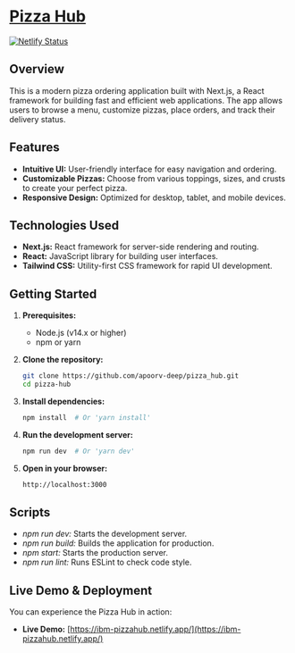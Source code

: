 # [Pizza Hub](https://ibm-pizzahub.netlify.app/)
[![Netlify Status](https://api.netlify.com/api/v1/badges/1bd225b7-56d3-410e-afdd-c73108f9c5d3/deploy-status)](https://app.netlify.com/sites/fyle-health-challenge-tracker/deploys)

## Overview

This is a modern pizza ordering application built with Next.js, a React framework for building fast and efficient web applications. The app allows users to browse a menu, customize pizzas, place orders, and track their delivery status.

## Features

- **Intuitive UI:** User-friendly interface for easy navigation and ordering.
- **Customizable Pizzas:** Choose from various toppings, sizes, and crusts to create your perfect pizza.
- **Responsive Design:** Optimized for desktop, tablet, and mobile devices.

## Technologies Used

- **Next.js:** React framework for server-side rendering and routing.
- **React:** JavaScript library for building user interfaces.
- **Tailwind CSS:** Utility-first CSS framework for rapid UI development.

## Getting Started

1. **Prerequisites:**
   - Node.js (v14.x or higher)
   - npm or yarn

2. **Clone the repository:**
   ```bash
   git clone https://github.com/apoorv-deep/pizza_hub.git
   cd pizza-hub

3. **Install dependencies:**
   ```bash
   npm install  # Or 'yarn install'
   
4. **Run the development server:**
   ```bash 
   npm run dev  # Or 'yarn dev'

5. **Open in your browser:**

   ```bash
   http://localhost:3000

## Scripts
   - *npm run dev:* Starts the development server.
   - *npm run build:* Builds the application for production.
   - *npm start:* Starts the production server.
   - *npm run lint:* Runs ESLint to check code style.

## Live Demo & Deployment

You can experience the Pizza Hub in action:

- **Live Demo:** [https://ibm-pizzahub.netlify.app/](https://ibm-pizzahub.netlify.app/)
